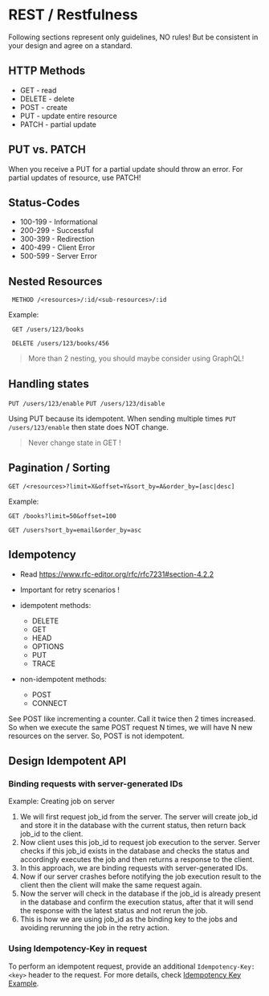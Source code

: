 # REST / Restfulness

Following sections represent only guidelines, NO rules! 
But be consistent in your design and agree on a standard.

## HTTP Methods

- GET - read
- DELETE - delete
- POST - create
- PUT - update entire resource
- PATCH - partial update

## PUT vs. PATCH

When you receive a PUT for a partial update should throw an error.
For partial updates of resource, use PATCH!

## Status-Codes

- 100-199 - Informational
- 200-299 - Successful
- 300-399 - Redirection
- 400-499 - Client Error
- 500-599 - Server Error

## Nested Resources

`` METHOD /<resources>/:id/<sub-resources>/:id``

Example:

`` GET /users/123/books``

`` DELETE /users/123/books/456``

> More than 2 nesting, you should maybe consider using GraphQL!

## Handling states

``PUT /users/123/enable``
``PUT /users/123/disable``

Using PUT because its idempotent. When sending multiple times ``PUT /users/123/enable``
then state does NOT change.

> Never change state in GET !

## Pagination / Sorting

``GET /<resources>?limit=X&offset=Y&sort_by=A&order_by=[asc|desc]``

Example:

``GET /books?limit=50&offset=100``

``GET /users?sort_by=email&order_by=asc``

## Idempotency

- Read https://www.rfc-editor.org/rfc/rfc7231#section-4.2.2
- Important for retry scenarios !

- idempotent methods:
  - DELETE
  - GET
  - HEAD
  - OPTIONS
  - PUT
  - TRACE
- non-idempotent methods:
  - POST
  - CONNECT

See POST like incrementing a counter. Call it twice then 2 times increased.
So when we execute the same POST request N times, we will have N new resources on the server. So, POST is not idempotent.

## Design Idempotent API

### Binding requests with server-generated IDs

Example: Creating job on server

1. We will first request job_id from the server. The server will create job_id and store it in the database with the current status, then return back job_id to the client.
2. Now client uses this job_id to request job execution to the server. Server checks if this job_id exists in the database and checks the status and accordingly executes the job and then returns a response to the client.
3. In this approach, we are binding requests with server-generated IDs.
4. Now if our server crashes before notifying the job execution result to the client then the client will make the same request again.
5. Now the server will check in the database if the job_id is already present in the database and confirm the execution status, after that it will send the response with the latest status and not rerun the job.
6. This is how we are using job_id as the binding key to the jobs and avoiding rerunning the job in the retry action.

### Using Idempotency-Key in request

To perform an idempotent request, provide an additional ``Idempotency-Key: <key>`` header to the request.
For more details, check 
[Idempotency Key Example](https://multithreaded.stitchfix.com/blog/2017/06/26/patterns-of-soa-idempotency-key/#:~:text=In%20the%20purchasing%20example%2C%20suppose,ID%20is%20an%20idempotency%20key).